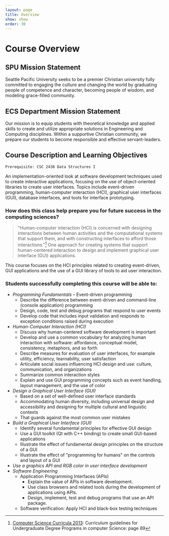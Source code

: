 ```yaml
---
layout: page
title: Overview
show: show
order: 30
---
```


# Course Overview

## SPU Mission Statement
Seattle Pacific University seeks to be a premier Christian university fully committed to engaging the culture and changing the world by graduating people of competence and character, becoming people of wisdom, and modeling grace-filled community.

## ECS Department Mission Statement
Our mission is to equip students with theoretical knowledge and applied skills to create and utilize appropriate solutions in Engineering and Computing disciplines.  Within a supportive Christian community, we prepare our students to become responsible and effective servant-leaders.

<!---
# Ways of Knowing in the Sciences (WKS) Mission
Ways of Knowing in the Sciences (WKS) courses teach principles and foundational knowledge as well as technologies and important applications in different scientific disciplines. Students will explore topics using the scientific method and other tools of science (e.g., problem solving, inquiry learning) and will be encouraged to pursue lifelong scientific literacy. Students will also exam interactions between science and Christianity, including stewardship of nature.
-->

## Course Description and Learning Objectives 
`Prerequisite: CSC 2430 Data Structures I`

An implementation-oriented look at software development techniques used to create interactive applications, focusing on the use of object-oriented libraries to create user interfaces. Topics include event-driven programming, human-computer interaction (HCI), graphical user interfaces (GUI), database interfaces, and tools for interface prototyping.

### How does this class help prepare you for future success in the computing sciences? 
> "Human-computer interaction (HCI) is concerned with designing interactions between human activities and the computational systems that support them, and with constructing interfaces to afford those interactions."[^1]
One approach for creating systems that support human-centered interaction to design and implement graphical user interface (GUI) applications.

[^1]: [Computer Science Curricula 2013](http://www.acm.org/education/CS2013-final-report.pdf): Curriculum guidelines for Undergraduate Degree Programs in computer Science: page 89 

This course focuses on the HCI principles related to creating event-driven, GUI applications and the use of a GUI library of tools to aid user interaction.

### Students successfully completing this course will be able to:

* *Programming Fundamentals* – Event-driven programming  
    * Describe the difference between event-driven and command-line (console application) programming
    * Design, code, test and debug programs that respond to user events
    * Develop code that includes input validation and responds to exception conditions raised during execution
* *Human-Computer Interaction (HCI)*
    * Discuss why human-centered software development is important
    * Develop and use a common vocabulary for analyzing human interaction with software: affordance, conceptual model, consistency, metaphors, and so forth
    * Describe measures for evaluation of user interfaces, for example utility, efficiency, learnability, user satisfaction
    * Articulate social issues influencing HCI design and use: culture, communication, and organizations
    * Summarize common interaction styles
    * Explain and use GUI programming concepts such as event handling, layout management, and the use of color
* *Design a Graphical User Interface (GUI)*
    * Based on a set of well-defined user interface standards
    * Accommodating human diversity, including universal design and accessibility and designing for multiple cultural and linguistic contexts
    * That guards against the most common user mistakes
* *Build a Graphical User Interface (GUI)*
    * Identify several fundamental principles for effective GUI design
    * Use a GUI toolkit (Qt with C++ binding) to create small GUI-based applications
    * Illustrate the effect of fundamental design principles on the structure of a GUI
    * Illustrate the effect of "programming for humans" on the controls and layout of a GUI
* *Use a graphics API and RGB color in user interface development*
* *Software Engineering*
    * Application Programming Interfaces (APIs)
        * Explain the value of APIs in software development.
        * Use class browsers and related tools during the development of applications using APIs.
        * Design, implement, test and debug programs that use an API package.
    * Software verification: Apply HCI and black-box testing techniques

